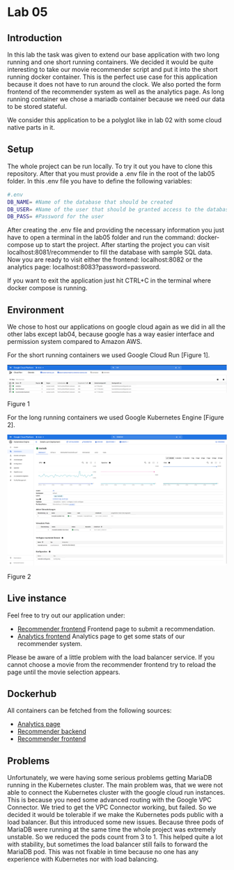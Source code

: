 # Lab 05

## Introduction

In this lab the task was given to extend our base application with two long running and one short running containers. We decided it would be quite interesting to take our movie recommender script and put it into the short running docker container. This is the perfect use case for this application because it does not have to run around the clock. We also ported the form frontend of the recommender system as well as the analytics page. As long running container we chose a mariadb container because we need our data to be stored stateful. 

We consider this application to be a polyglot like in lab 02 with some cloud native parts in it.

## Setup

The whole project can be run locally. To try it out you have to clone this repository. After that you must provide a .env file in the root of the lab05 folder. In this .env file you have to define the following variables:

```bash
#.env
DB_NAME= #Name of the database that should be created
DB_USER= #Name of the user that should be granted access to the database
DB_PASS= #Password for the user
```

After creating the .env file and providing the necessary information you just have to open a terminal in the lab05 folder and run the command: docker-compose up to start the project. After starting the project you can visit localhost:8081/recommender to fill the database with sample SQL data. Now you are ready to visit either the frontend: localhost:8082 or the analytics page: localhost:8083?password=password.

If you want to exit the application just hit CTRL+C in the terminal where docker compose is running.

## Environment

We chose to host our applications on google cloud again as we did in all the other labs except lab04, because google has a way easier interface and permission system compared to Amazon AWS. 

For the short running containers we used Google Cloud Run [Figure 1].



![gcloud-run](imgs/gcloud-run.png)

Figure 1



For the long running containers we used Google Kubernetes Engine [Figure 2].

![k8](imgs/k8.png)

Figure 2



## Live instance

Feel free to try out our application under: 

- [Recommender frontend](https://form-frontend-wavwpzrrpq-oa.a.run.app) Frontend page to submit a recommendation.
- [Analytics frontend](https://analytics-wavwpzrrpq-oa.a.run.app?password=password) Analytics page to get some stats of our recommender system.

Please be aware of a little problem with the load balancer service. If you cannot choose a movie from the recommender frontend try to reload the page until the movie selection appears.

## Dockerhub

All containers can be fetched from the following sources:

- [Analytics page](https://hub.docker.com/r/carl503/analytics)
- [Recommender backend](https://hub.docker.com/r/carl503/recommender-backend)
- [Recommender frontend](https://hub.docker.com/r/carl503/form-frontend)

## Problems

Unfortunately, we were having some serious problems getting MariaDB running in the Kubernetes cluster. The main problem was, that we were not able to connect the Kubernetes cluster with the google cloud run instances. This is because you need some advanced routing with the Google VPC Connector. We tried to get the VPC Connector working, but failed. So we decided it would be tolerable if we make the Kubernetes pods public with a load balancer. But this introduced some new issues. Because three pods of MariaDB were running at the same time the whole project was extremely unstable. So we reduced the pods count from 3 to 1. This helped quite a lot with stability, but sometimes the load balancer still fails to forward the MariaDB pod. This was not fixable in time because no one has any experience with Kubernetes nor with load balancing.
